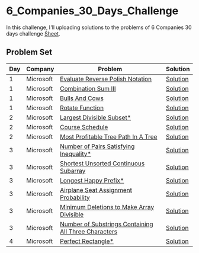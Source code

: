 # 6_Companies_30_Days_Challenge

In this challenge, I'll uploading solutions to the problems of 6 Companies 30 days challenge [Sheet](https://docs.google.com/document/d/1jkVKWPcOAE2Xjt7GFLV-M8N50HygZpWcO26REFa7dZM/edit).

## Problem Set

| Day | Company | Problem | Solution |
| --- | --- | --- | --- |
| 1 | Microsoft | [Evaluate Reverse Polish Notation](https://leetcode.com/problems/evaluate-reverse-polish-notation/) | [Solution](https://github.com/vickyguptaa7/6_Companies_30_Days_Challenge/blob/main/Microsoft/Evaluate_Reverse_Polish_Notation.cpp)
| 1 | Microsoft | [Combination Sum III](https://leetcode.com/problems/combination-sum-iii/) | [Solution](https://github.com/vickyguptaa7/6_Companies_30_Days_Challenge/blob/main/Microsoft/Combination_Sum_3.cpp)
| 1 | Microsoft | [Bulls And Cows](https://leetcode.com/problems/bulls-and-cows/) | [Solution](https://github.com/vickyguptaa7/6_Companies_30_Days_Challenge/blob/main/Microsoft/Bull_And_Cows.cpp)
| 1 | Microsoft | [Rotate Function](https://leetcode.com/problems/rotate-function/) | [Solution](https://github.com/vickyguptaa7/6_Companies_30_Days_Challenge/blob/main/Microsoft/Rotate_Function.cpp)
| 2 | Microsoft | [Largest Divisible Subset*](https://leetcode.com/problems/largest-divisible-subset/) | [Solution](https://github.com/vickyguptaa7/6_Companies_30_Days_Challenge/blob/main/Microsoft/Largest_Divisible_Subset.cpp)
| 2 | Microsoft | [Course Schedule](https://leetcode.com/problems/course-schedule/) | [Solution](https://github.com/vickyguptaa7/6_Companies_30_Days_Challenge/blob/main/Microsoft/Course_Schedule.cpp)
| 2 | Microsoft | [Most Profitable Tree Path In A Tree](https://leetcode.com/problems/most-profitable-path-in-a-tree/) | [Solution](https://github.com/vickyguptaa7/6_Companies_30_Days_Challenge/blob/main/Microsoft/Most_Profitable_Tree_Path_In_Tree.cpp)
| 3 | Microsoft | [Number of Pairs Satisfying Inequality*](https://leetcode.com/problems/number-of-pairs-satisfying-inequality/) | [Solution](https://github.com/vickyguptaa7/6_Companies_30_Days_Challenge/blob/main/Microsoft/Number_of_Pairs_Satisfying_Inequality.cpp)
| 3 | Microsoft | [Shortest Unsorted Continuous Subarray](https://leetcode.com/problems/shortest-unsorted-continuous-subarray) | [Solution](https://github.com/vickyguptaa7/6_Companies_30_Days_Challenge/blob/main/Microsoft/Shortest_Unsorted_Continuous_Subarray.cpp)
| 3 | Microsoft | [Longest Happy Prefix*](https://leetcode.com/problems/longest-happy-prefix/) | [Solution](https://github.com/vickyguptaa7/6_Companies_30_Days_Challenge/blob/main/Microsoft/Longest_Happy_Prefix.cpp)
| 3 | Microsoft | [Airplane Seat Assignment Probability](https://leetcode.com/problems/airplane-seat-assignment-probability/) | [Solution](https://github.com/vickyguptaa7/6_Companies_30_Days_Challenge/blob/main/Microsoft/Airplane_Seat_Assignment_Probability.cpp)
| 3 | Microsoft | [Minimum Deletions to Make Array Divisible](https://leetcode.com/problems/minimum-deletions-to-make-array-divisible/) | [Solution](https://github.com/vickyguptaa7/6_Companies_30_Days_Challenge/blob/main/Microsoft/Minimum_Deletions_to_Make_Array_Divisible.cpp)
| 3 | Microsoft | [Number of Substrings Containing All Three Characters](https://leetcode.com/problems/number-of-substrings-containing-all-three-characters/) | [Solution](https://github.com/vickyguptaa7/6_Companies_30_Days_Challenge/blob/main/Microsoft/Number_of_Substrings_Containing_All_Three_Characters.cpp)
| 4 | Microsoft | [Perfect Rectangle*](https://leetcode.com/problems/perfect-rectangle/) | [Solution](https://github.com/vickyguptaa7/6_Companies_30_Days_Challenge/blob/main/Microsoft/Perfect_Rectangle.cpp)

